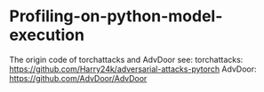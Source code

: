 # Profiling-on-python-model-execution
The origin code of torchattacks and AdvDoor see:
torchattacks: https://github.com/Harry24k/adversarial-attacks-pytorch
AdvDoor: https://github.com/AdvDoor/AdvDoor
